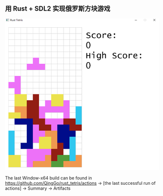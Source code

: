 ## 用 Rust + SDL2 实现俄罗斯方块游戏

![](./image/screenshot.png)

The last Window-x64 build can be found in https://github.com/QingGo/rust_tetris/actions -> [the last successful run of actions] -> Summary -> Artifacts